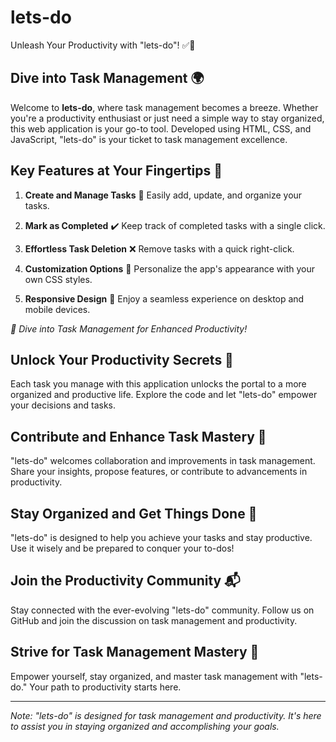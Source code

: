 # lets-do

Unleash Your Productivity with "lets-do"! ✅📅

## Dive into Task Management 🌍

Welcome to **lets-do**, where task management becomes a breeze. Whether you're a productivity enthusiast or just need a simple way to stay organized, this web application is your go-to tool. Developed using HTML, CSS, and JavaScript, "lets-do" is your ticket to task management excellence.

## Key Features at Your Fingertips 🚀

1. **Create and Manage Tasks** 📝
   Easily add, update, and organize your tasks.

2. **Mark as Completed** ✔️
   Keep track of completed tasks with a single click.

3. **Effortless Task Deletion** ❌
   Remove tasks with a quick right-click.

4. **Customization Options** 🎨
   Personalize the app's appearance with your own CSS styles.

5. **Responsive Design** 📱
   Enjoy a seamless experience on desktop and mobile devices.

*📌 Dive into Task Management for Enhanced Productivity!*

## Unlock Your Productivity Secrets 🚀

Each task you manage with this application unlocks the portal to a more organized and productive life. Explore the code and let "lets-do" empower your decisions and tasks.

## Contribute and Enhance Task Mastery 🤝

"lets-do" welcomes collaboration and improvements in task management. Share your insights, propose features, or contribute to advancements in productivity.

## Stay Organized and Get Things Done 📢

"lets-do" is designed to help you achieve your tasks and stay productive. Use it wisely and be prepared to conquer your to-dos!

## Join the Productivity Community 📬

Stay connected with the ever-evolving "lets-do" community. Follow us on GitHub and join the discussion on task management and productivity.

## Strive for Task Management Mastery 🚀

Empower yourself, stay organized, and master task management with "lets-do." Your path to productivity starts here.

---

*Note: "lets-do" is designed for task management and productivity. It's here to assist you in staying organized and accomplishing your goals.*
